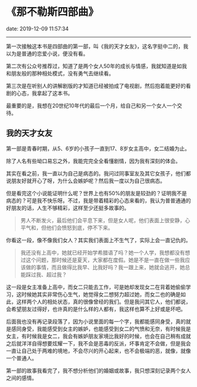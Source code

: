 # 《那不勒斯四部曲》
date: 2019-12-09 11:57:34

---


第一次接触这本书是四部曲的第一部，叫《我的天才女友》，这名字挺中二的，我以为是普通的恋爱小说，便没有看。

第二次有公众号推荐过，知道了是两个女人50年的成长与情感，我就知道是如我和朋友般的那种相处模式，没有勇气去继续看。

第三次是在听别人的讲解剧版的才知道已经被拍成了电视剧，然后抱着能更好的看剧的心态，我拿起了这本书。

最重要的是，我想在20世纪10年代的最后一个月，给自己和另一个女人一个交待。

## 我的天才女友

第一部是青春时期，从5、6岁的小孩子一直到17、8岁女主高中，女二结婚为止。

除了人名有些坳口易忘之外，我能完完全全看懂剧情，因为我有深刻的体会。

其实在看之前，我一直以为自己是病态的。我问过同事室友及其它女孩子，他们都说朋友好就开心了呀，为什么会嫉妒呢？然后我一度以为自己很病态。

但是看完这个小说能证明什么呢？世界上也有50%的朋友是较劲的？证明我不是病态的？可是我不快乐呀。不过，我是带着精彩的心态来看的，我认为普普通通的好朋友的话，人生不够精彩，这样至少还挺多故事的。

> 男人不断发火，最后他们会平息下来，但是女人呢，他们表面上很安静，心平气和，但他们会愤怒到底，停不下来。

你看这一段，像不像我们女人？其实我们表面上不生气了，实际上会一直记仇的。

> 我还没有上高中，她就已经开始学希腊语了吗？她一个人学，我想都没有想过这个问题，那时候还是夏天，大家都在度假。她是不是一直在做一些我应该做的事情，而且做得比我早、比我好吗？我一跟上来，她就会逃开，她总能踩过我、超过我？

这一段是女主准备上高中，而女二只能去工作，可是她却发现女二在背着她偷偷学习，这时候她其实非常伤心生气，她觉得女二想努力超过她，而女二也的确是如此，这样两个人的相处状态，真的很像曾经的我们。但是我问其它人，他们都说，会希望朋友过得好，也许真的是什么样的人都有，我这样也算不上好或是坏吧。

后面我也没有再记录段落了，因为小说里面的每一个字，我都能感同身受，真的就是感同身受，我能感受到女主的嫉妒，也能感受到女二的气愤和无奈，有时候我是女主，有时候我是女二，我会有嫉妒朋友家境比我好的时候，也会在自己稍有成就之后就洋洋自得想要炫耀一下，我不会是恶毒的反派，坏事肯定不会做，但是我会一直让自己处于两难的境地，不会尽兴的开心起来，也不会极端的恶，就像，就像一个普通人。

第一部的故事我看完了，我不想分析他们的婚姻或故事，我只想深刻记录两个女人之间的感情。

